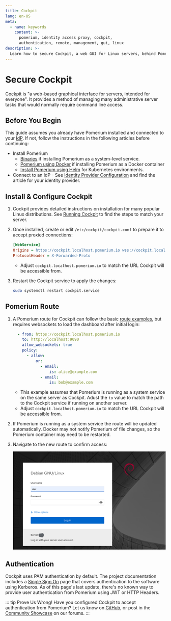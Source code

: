 ```yaml
---
title: Cockpit
lang: en-US
meta:
  - name: keywords
    content: >-
      pomerium, identity access proxy, cockpit,
      authentication, remote, management, gui, linux
description: >-
  Learn how to secure Cockpit, a web GUI for Linux servers, behind Pomerium
---
```


# Secure Cockpit

[Cockpit](https://cockpit-project.org/) is "a web-based graphical interface for servers, intended for everyone". It provides a method of managing many administrative server tasks that would normally require command line access.

## Before You Begin

This guide assumes you already have Pomerium installed and connected to your [IdP](/docs/glossary.md#identity-provider). If not, follow the instructions in the following articles before continuing:

- Install Pomerium
   - [Binaries](/docs/install/binary.md) if installing Pomerium as a system-level service.
   - [Pomerium using Docker](/docs/install/readme.md) if installing Pomerium as a Docker container
   - [Install Pomerium using Helm](/docs/k8s/helm.md) for Kubernetes environments.
- Connect to an IdP - See [Identity Provider Configuration](/docs/identity-providers/readme.md) and find the article for your identity provider.


## Install & Configure Cockpit

1. Cockpit provides detailed instructions on installation for many popular Linux distributions. See [Running Cockpit](https://cockpit-project.org/running.html) to find the steps to match your server.

1. Once installed, create or edit `/etc/cockpit/cockpit.conf` to prepare it to accept proxied connections:

    ```ini
    [WebService]
    Origins = https://cockpit.localhost.pomerium.io wss://cockpit.localhost.pomerium.io
    ProtocolHeader = X-Forwarded-Proto
    ```

    - Adjust `cockpit.localhost.pomerium.io` to match the URL Cockpit will be accessible from.

1. Restart the Cockpit service to apply the changes:

    ```bash
    sudo systemctl restart cockpit.service
    ```

## Pomerium Route

1. A Pomerium route for Cockpit can follow the basic [route examples](/reference/readme.md#routes), but requires websockets to load the dashboard after initial login:

    ```yaml
      - from: https://cockpit.localhost.pomerium.io
        to: http://localhost:9090
        allow_websockets: true
        policy:
          - allow:
              or:
                - email:
                    is: alice@example.com
                - email:
                    is: bob@example.com
    ```

    - This example assumes that Pomerium is running as a system service on the same server as Cockpit. Adust the `to` value to match the path to the Cockpit service if running on another server.
    - Adjust `cockpit.localhost.pomerium.io` to match the URL Cockpit will be accessible from.

1. If Pomerium is running as a system service the route will be updated automatically. Docker may not notify Pomerium of file changes, so the Pomerium container may need to be restarted.

1. Navigate to the new route to confirm access:

    ![The Cockpit Login Screen](./img/cockpit-login-screen.png)

## Authentication

Cockpit uses PAM authentication by default. The project documentation includes a [Single Sign On](https://cockpit-project.org/guide/latest/sso.html) page that covers authentication to the software using Kerberos. As of this page's last update, there's no known way to provide user authentication from Pomerium using JWT or HTTP Headers.

::: tip Prove Us Wrong!
Have you configured Cockpit to accept authentication from Pomerium? Let us know on [GitHub](https://github.com/pomerium/pomerium), or post in the [Community Showcase](https://discuss.pomerium.com/c/community-showcase/14) on our forums.
:::